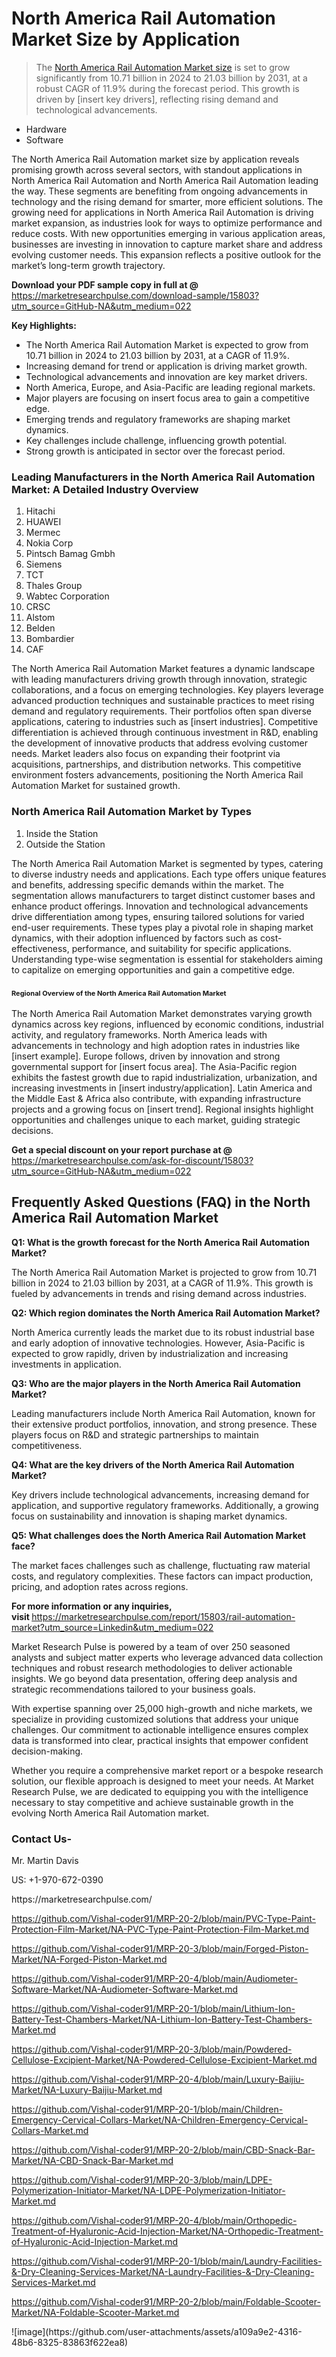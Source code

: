 <h1>North America Rail Automation Market&nbsp;Size by Application</h1><blockquote><p>The <a href="https://marketresearchpulse.com/download-sample/15803?utm_source=GitHub-NA&amp;utm_medium=022">North America Rail Automation Market size</a> is set to grow significantly from 10.71 billion in 2024 to 21.03 billion by 2031, at a robust CAGR of 11.9% during the forecast period. This growth is driven by [insert key drivers], reflecting rising demand and technological advancements.</p></blockquote><ul><li>Hardware<li> Software</li></ul><p>The North America Rail Automation market size by application reveals promising growth across several sectors, with standout applications in North America Rail Automation and North America Rail Automation leading the way. These segments are benefiting from ongoing advancements in technology and the rising demand for smarter, more efficient solutions. The growing need for applications in North America Rail Automation is driving market expansion, as industries look for ways to optimize performance and reduce costs. With new opportunities emerging in various application areas, businesses are investing in innovation to capture market share and address evolving customer needs. This expansion reflects a positive outlook for the market’s long-term growth trajectory.</p><p><strong>Download your PDF sample copy in full at @ </strong><a href="https://marketresearchpulse.com/download-sample/15803?utm_source=GitHub-NA&amp;utm_medium=022">https://marketresearchpulse.com/download-sample/15803?utm_source=GitHub-NA&amp;utm_medium=022</a></p><p><strong>Key Highlights: </strong></p><ul><li>The North America Rail Automation Market is expected to grow from 10.71 billion in 2024 to 21.03 billion by 2031, at a CAGR of 11.9%.</li><li>Increasing demand for trend or application is driving market growth.</li><li>Technological advancements and innovation are key market drivers.</li><li>North America, Europe, and Asia-Pacific are leading regional markets.</li><li>Major players are focusing on insert focus area to gain a competitive edge.</li><li>Emerging trends and regulatory frameworks are shaping market dynamics.</li><li>Key challenges include challenge, influencing growth potential.</li><li>Strong growth is anticipated in sector over the forecast period.</li></ul><h3>Leading Manufacturers in the North America Rail Automation Market: A Detailed Industry Overview</h3><ol><li>Hitachi</li><li>HUAWEI</li><li>Mermec</li><li>Nokia Corp</li><li>Pintsch Bamag Gmbh</li><li>Siemens</li><li>TCT</li><li>Thales Group</li><li>Wabtec Corporation</li><li>CRSC</li><li>Alstom</li><li>Belden</li><li>Bombardier</li><li>CAF</li></ol><div class="flex max-w-full flex-col flex-grow"><div class="min-h-8 text-message flex w-full flex-col items-end gap-2 whitespace-normal break-words [.text-message+&amp;]:mt-5" dir="auto" data-message-author-role="assistant" data-message-id="fd8432e4-4910-450d-b182-61b7bfb0a01f" data-message-model-slug="gpt-4o"><div class="flex w-full flex-col gap-1 empty:hidden first:pt-[3px]"><div class="markdown prose w-full break-words dark:prose-invert light"><p>The North America Rail Automation Market features a dynamic landscape with leading manufacturers driving growth through innovation, strategic collaborations, and a focus on emerging technologies. Key players leverage advanced production techniques and sustainable practices to meet rising demand and regulatory requirements. Their portfolios often span diverse applications, catering to industries such as [insert industries]. Competitive differentiation is achieved through continuous investment in R&amp;D, enabling the development of innovative products that address evolving customer needs. Market leaders also focus on expanding their footprint via acquisitions, partnerships, and distribution networks. This competitive environment fosters advancements, positioning the North America Rail Automation Market for sustained growth.</p></div></div></div></div><h3>North America Rail Automation Market by Types</h3><ol><li>Inside the Station<li> Outside the Station</li></ol><div class="flex max-w-full flex-col flex-grow"><div class="min-h-8 text-message flex w-full flex-col items-end gap-2 whitespace-normal break-words [.text-message+&amp;]:mt-5" dir="auto" data-message-author-role="assistant" data-message-id="084470be-0bb7-4664-bddf-5156b4f41249" data-message-model-slug="gpt-4o-mini"><div class="flex w-full flex-col gap-1 empty:hidden first:pt-[3px]"><div class="markdown prose w-full break-words dark:prose-invert light"><p>The North America Rail Automation Market is segmented by types, catering to diverse industry needs and applications. Each type offers unique features and benefits, addressing specific demands within the market. The segmentation allows manufacturers to target distinct customer bases and enhance product offerings. Innovation and technological advancements drive differentiation among types, ensuring tailored solutions for varied end-user requirements. These types play a pivotal role in shaping market dynamics, with their adoption influenced by factors such as cost-effectiveness, performance, and suitability for specific applications. Understanding type-wise segmentation is essential for stakeholders aiming to capitalize on emerging opportunities and gain a competitive edge.</p></div></div></div></div><h3><span style="font-size: 11px;">Regional Overview of the North America Rail Automation Market</span></h3><div class="flex max-w-full flex-col flex-grow"><div class="min-h-8 text-message flex w-full flex-col items-end gap-2 whitespace-normal break-words [.text-message+&amp;]:mt-5" dir="auto" data-message-author-role="assistant" data-message-id="e9038762-ce64-4e30-91c9-9bd413514231" data-message-model-slug="gpt-4o-mini"><div class="flex w-full flex-col gap-1 empty:hidden first:pt-[3px]"><div class="markdown prose w-full break-words dark:prose-invert light"><p>The North America Rail Automation Market demonstrates varying growth dynamics across key regions, influenced by economic conditions, industrial activity, and regulatory frameworks. North America leads with advancements in technology and high adoption rates in industries like [insert example]. Europe follows, driven by innovation and strong governmental support for [insert focus area]. The Asia-Pacific region exhibits the fastest growth due to rapid industrialization, urbanization, and increasing investments in [insert industry/application]. Latin America and the Middle East &amp; Africa also contribute, with expanding infrastructure projects and a growing focus on [insert trend]. Regional insights highlight opportunities and challenges unique to each market, guiding strategic decisions.</p></div></div></div></div><p><strong>Get a special discount on your report purchase at @ </strong><a href="https://marketresearchpulse.com/ask-for-discount/15803?utm_source=GitHub-NA&amp;utm_medium=022">https://marketresearchpulse.com/ask-for-discount/15803?utm_source=GitHub-NA&amp;utm_medium=022</a></p><h2>Frequently Asked Questions (FAQ) in the North America Rail Automation Market</h2><p><strong>Q1: What is the growth forecast for the North America Rail Automation Market?</strong></p><p>The North America Rail Automation Market is projected to grow from 10.71 billion in 2024 to 21.03 billion by 2031, at a CAGR of 11.9%. This growth is fueled by advancements in trends and rising demand across industries.</p><p><strong>Q2: Which region dominates the North America Rail Automation Market?</strong></p><p>North America currently leads the market due to its robust industrial base and early adoption of innovative technologies. However, Asia-Pacific is expected to grow rapidly, driven by industrialization and increasing investments in application.</p><p><strong>Q3: Who are the major players in the North America Rail Automation Market?</strong></p><p>Leading manufacturers include North America Rail Automation, known for their extensive product portfolios, innovation, and strong presence. These players focus on R&amp;D and strategic partnerships to maintain competitiveness.</p><p><strong>Q4: What are the key drivers of the North America Rail Automation Market?</strong></p><p>Key drivers include technological advancements, increasing demand for application, and supportive regulatory frameworks. Additionally, a growing focus on sustainability and innovation is shaping market dynamics.</p><p><strong>Q5: What challenges does the North America Rail Automation Market face?</strong></p><p>The market faces challenges such as challenge, fluctuating raw material costs, and regulatory complexities. These factors can impact production, pricing, and adoption rates across regions.</p><p><strong>For more information or any inquiries, visit&nbsp;</strong><a href="https://marketresearchpulse.com/report/15803/rail-automation-market?utm_source=Linkedin&utm_medium=022">https://marketresearchpulse.com/report/15803/rail-automation-market?utm_source=Linkedin&utm_medium=022</a></p><p>Market Research Pulse is powered by a team of over 250 seasoned analysts and subject matter experts who leverage advanced data collection techniques and robust research methodologies to deliver actionable insights. We go beyond data presentation, offering deep analysis and strategic recommendations tailored to your business goals.</p><p>With expertise spanning over 25,000 high-growth and niche markets, we specialize in providing customized solutions that address your unique challenges. Our commitment to actionable intelligence ensures complex data is transformed into clear, practical insights that empower confident decision-making.</p><p>Whether you require a comprehensive market report or a bespoke research solution, our flexible approach is designed to meet your needs. At Market Research Pulse, we are dedicated to equipping you with the intelligence necessary to stay competitive and achieve sustainable growth in the evolving North America Rail Automation market.</p><h3><strong>Contact Us-</strong></h3><p>Mr. Martin Davis</p><p>US: +1-970-672-0390</p><p>https://marketresearchpulse.com/</p><p><a href="https://github.com/Vishal-coder91/MRP-20-2/blob/main/PVC-Type-Paint-Protection-Film-Market/NA-PVC-Type-Paint-Protection-Film-Market.md">https://github.com/Vishal-coder91/MRP-20-2/blob/main/PVC-Type-Paint-Protection-Film-Market/NA-PVC-Type-Paint-Protection-Film-Market.md</a></p><p><a href="https://github.com/Vishal-coder91/MRP-20-3/blob/main/Forged-Piston-Market/NA-Forged-Piston-Market.md">https://github.com/Vishal-coder91/MRP-20-3/blob/main/Forged-Piston-Market/NA-Forged-Piston-Market.md</a></p><p><a href="https://github.com/Vishal-coder91/MRP-20-4/blob/main/Audiometer-Software-Market/NA-Audiometer-Software-Market.md">https://github.com/Vishal-coder91/MRP-20-4/blob/main/Audiometer-Software-Market/NA-Audiometer-Software-Market.md</a></p><p><a href="https://github.com/Vishal-coder91/MRP-20-1/blob/main/Lithium-Ion-Battery-Test-Chambers-Market/NA-Lithium-Ion-Battery-Test-Chambers-Market.md">https://github.com/Vishal-coder91/MRP-20-1/blob/main/Lithium-Ion-Battery-Test-Chambers-Market/NA-Lithium-Ion-Battery-Test-Chambers-Market.md</a></p><p><a href="https://github.com/Vishal-coder91/MRP-20-3/blob/main/Powdered-Cellulose-Excipient-Market/NA-Powdered-Cellulose-Excipient-Market.md">https://github.com/Vishal-coder91/MRP-20-3/blob/main/Powdered-Cellulose-Excipient-Market/NA-Powdered-Cellulose-Excipient-Market.md</a></p><p><a href="https://github.com/Vishal-coder91/MRP-20-4/blob/main/Luxury-Baijiu-Market/NA-Luxury-Baijiu-Market.md">https://github.com/Vishal-coder91/MRP-20-4/blob/main/Luxury-Baijiu-Market/NA-Luxury-Baijiu-Market.md</a></p><p><a href="https://github.com/Vishal-coder91/MRP-20-1/blob/main/Children-Emergency-Cervical-Collars-Market/NA-Children-Emergency-Cervical-Collars-Market.md">https://github.com/Vishal-coder91/MRP-20-1/blob/main/Children-Emergency-Cervical-Collars-Market/NA-Children-Emergency-Cervical-Collars-Market.md</a></p><p><a href="https://github.com/Vishal-coder91/MRP-20-2/blob/main/CBD-Snack-Bar-Market/NA-CBD-Snack-Bar-Market.md">https://github.com/Vishal-coder91/MRP-20-2/blob/main/CBD-Snack-Bar-Market/NA-CBD-Snack-Bar-Market.md</a></p><p><a href="https://github.com/Vishal-coder91/MRP-20-3/blob/main/LDPE-Polymerization-Initiator-Market/NA-LDPE-Polymerization-Initiator-Market.md">https://github.com/Vishal-coder91/MRP-20-3/blob/main/LDPE-Polymerization-Initiator-Market/NA-LDPE-Polymerization-Initiator-Market.md</a></p><p><a href="https://github.com/Vishal-coder91/MRP-20-4/blob/main/Orthopedic-Treatment-of-Hyaluronic-Acid-Injection-Market/NA-Orthopedic-Treatment-of-Hyaluronic-Acid-Injection-Market.md">https://github.com/Vishal-coder91/MRP-20-4/blob/main/Orthopedic-Treatment-of-Hyaluronic-Acid-Injection-Market/NA-Orthopedic-Treatment-of-Hyaluronic-Acid-Injection-Market.md</a></p><p><a href="https://github.com/Vishal-coder91/MRP-20-1/blob/main/Laundry-Facilities-&-Dry-Cleaning-Services-Market/NA-Laundry-Facilities-&-Dry-Cleaning-Services-Market.md">https://github.com/Vishal-coder91/MRP-20-1/blob/main/Laundry-Facilities-&-Dry-Cleaning-Services-Market/NA-Laundry-Facilities-&-Dry-Cleaning-Services-Market.md</a></p><p><a href="https://github.com/Vishal-coder91/MRP-20-2/blob/main/Foldable-Scooter-Market/NA-Foldable-Scooter-Market.md">https://github.com/Vishal-coder91/MRP-20-2/blob/main/Foldable-Scooter-Market/NA-Foldable-Scooter-Market.md</a></p>
![image](https://github.com/user-attachments/assets/a109a9e2-4316-48b6-8325-83863f622ea8)
